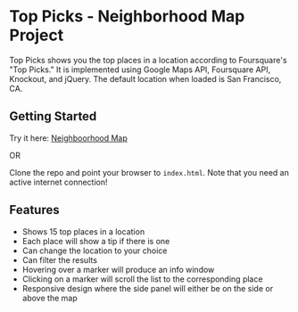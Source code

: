# Top Picks - Neighborhood Map Project

Top Picks shows you the top places in a location according to Foursquare's "Top Picks." It is implemented using Google Maps API, Foursquare API, Knockout, and jQuery. The default location when loaded is San Francisco, CA.

## Getting Started
Try it here: [Neighboorhood Map](https://gzeegz.github.io/neighborhood-map/)

OR

Clone the repo and point your browser to `index.html`. Note that you need an active internet connection!

## Features
- Shows 15 top places in a location
- Each place will show a tip if there is one
- Can change the location to your choice
- Can filter the results
- Hovering over a marker will produce an info window
- Clicking on a marker will scroll the list to the corresponding place
- Responsive design where the side panel will either be on the side or above the map
